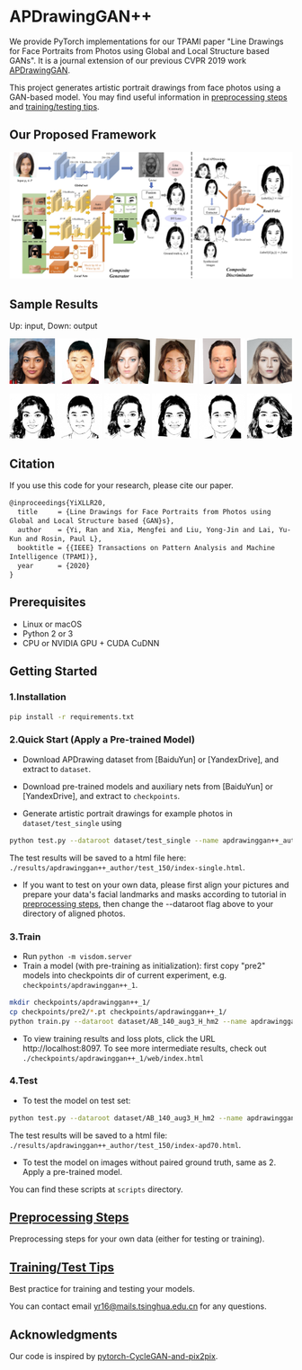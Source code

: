 
# APDrawingGAN++

We provide PyTorch implementations for our TPAMI paper "Line Drawings for Face Portraits from Photos using Global and Local Structure based GANs".
It is a journal extension of our previous CVPR 2019 work [APDrawingGAN](https://github.com/yiranran/APDrawingGAN).

This project generates artistic portrait drawings from face photos using a GAN-based model.
You may find useful information in [preprocessing steps](preprocess/readme.md) and [training/testing tips](docs/tips.md).


## Our Proposed Framework
 
<img src = 'imgs/architecture-pami.jpg'>

## Sample Results
Up: input, Down: output
<p>
    <img src='imgs/sample/140_large-img_1696_real_A.png' width="16%"/>
    <img src='imgs/sample/140_large-img_1615_real_A.png' width="16%"/>
    <img src='imgs/sample/140_large-img_1684_real_A.png' width="16%"/>
    <img src='imgs/sample/140_large-img_1616_real_A.png' width="16%"/>
    <img src='imgs/sample/140_large-img_1673_real_A.png' width="16%"/>
    <img src='imgs/sample/140_large-img_1701_real_A.png' width="16%"/>
</p>
<p>
    <img src='imgs/sample/140_large-img_1696_fake_B.png' width="16%"/>
    <img src='imgs/sample/140_large-img_1615_fake_B.png' width="16%"/>
    <img src='imgs/sample/140_large-img_1684_fake_B.png' width="16%"/>
    <img src='imgs/sample/140_large-img_1616_fake_B.png' width="16%"/>
    <img src='imgs/sample/140_large-img_1673_fake_B.png' width="16%"/>
    <img src='imgs/sample/140_large-img_1701_fake_B.png' width="16%"/>
</p>

## Citation
If you use this code for your research, please cite our paper.
```
@inproceedings{YiXLLR20,
  title     = {Line Drawings for Face Portraits from Photos using Global and Local Structure based {GAN}s},
  author    = {Yi, Ran and Xia, Mengfei and Liu, Yong-Jin and Lai, Yu-Kun and Rosin, Paul L},
  booktitle = {{IEEE} Transactions on Pattern Analysis and Machine Intelligence (TPAMI)},
  year      = {2020}
}
```

## Prerequisites
- Linux or macOS
- Python 2 or 3
- CPU or NVIDIA GPU + CUDA CuDNN


## Getting Started
### 1.Installation
```bash
pip install -r requirements.txt
```

### 2.Quick Start (Apply a Pre-trained Model)
- Download APDrawing dataset from [BaiduYun] or [YandexDrive], and extract to `dataset`.

- Download pre-trained models and auxiliary nets from [BaiduYun] or [YandexDrive], and extract to `checkpoints`.

- Generate artistic portrait drawings for example photos in `dataset/test_single` using
``` bash
python test.py --dataroot dataset/test_single --name apdrawinggan++_author --model test --use_resnet --netG resnet_9blocks --which_epoch 150 --how_many 1000 --gpu_ids 0 --gpu_ids_p 0 --imagefolder images-single
```
The test results will be saved to a html file here: `./results/apdrawinggan++_author/test_150/index-single.html`.

- If you want to test on your own data, please first align your pictures and prepare your data's facial landmarks and masks according to tutorial in [preprocessing steps](preprocess/readme.md), then change the --dataroot flag above to your directory of aligned photos.

### 3.Train
- Run `python -m visdom.server`
- Train a model (with pre-training as initialization):
first copy "pre2" models into checkpoints dir of current experiment, e.g. `checkpoints/apdrawinggan++_1`.
```bash
mkdir checkpoints/apdrawinggan++_1/
cp checkpoints/pre2/*.pt checkpoints/apdrawinggan++_1/
python train.py --dataroot dataset/AB_140_aug3_H_hm2 --name apdrawinggan++_1 --model apdrawingpp_style --use_resnet --netG resnet_9blocks --continue_train --continuity_loss --lambda_continuity 40.0 --gpu_ids 0 --gpu_ids_p 1 --display_env apdrawinggan++_1 --niter 200 --niter_decay 0 --lr 0.0001 --batch_size 1 --emphasis_conti_face --auxiliary_root auxiliaryeye2o
```
- To view training results and loss plots, click the URL http://localhost:8097. To see more intermediate results, check out  `./checkpoints/apdrawinggan++_1/web/index.html`

### 4.Test
- To test the model on test set:
```bash
python test.py --dataroot dataset/AB_140_aug3_H_hm2 --name apdrawinggan++_author --model apdrawingpp_style --use_resnet --netG resnet_9blocks --which_epoch 150 --how_many 1000 --gpu_ids 0 --gpu_ids_p 0 --imagefolder images-apd70
```
The test results will be saved to a html file: `./results/apdrawinggan++_author/test_150/index-apd70.html`.

- To test the model on images without paired ground truth, same as 2. Apply a pre-trained model.

You can find these scripts at `scripts` directory.


## [Preprocessing Steps](preprocess/readme.md)
Preprocessing steps for your own data (either for testing or training).


## [Training/Test Tips](docs/tips.md)
Best practice for training and testing your models.

You can contact email yr16@mails.tsinghua.edu.cn for any questions.

## Acknowledgments
Our code is inspired by [pytorch-CycleGAN-and-pix2pix](https://github.com/junyanz/pytorch-CycleGAN-and-pix2pix).
